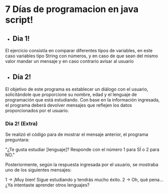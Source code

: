 # 7 Días de programacion en java script!

- ## Dia 1!
 El ejercicio consistía en comparar diferentes tipos de variables, en este caso variables tipo String con números, y en caso de que sean del mismo valor mandar un mensaje y en caso contrario avisar al usuario
- ## Día 2!
El objetivo de este programa es establecer un diálogo con el usuario, solicitándole que proporcione su nombre, edad y el lenguaje de programación que está estudiando. Con base en la información ingresada, el programa deberá devolver mensajes que reflejen los datos proporcionados por el usuario.

### Dia 2! (Extra)
Se realizó el código para de mostrar el mensaje anterior, el programa preguntara:

"¿Te gusta estudiar [lenguaje]? Responde con el número 1 para SÍ o 2 para NO."

Posteriormente, según la respuesta ingresada por el usuario, se mostraba uno de los siguientes mensajes:

1 → ¡Muy bien! Sigue estudiando y tendrás mucho éxito.
2 → Oh, qué pena... ¿Ya intentaste aprender otros lenguajes?
